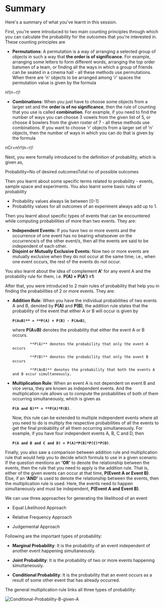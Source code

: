 # Summary

Here's a summary of what you've learnt in this session.

First, you're were introduced to two main counting principles through which you can calculate the probability for the outcomes that you're interested in. These counting principles are

- **Permutations**: A permutation is a way of arranging a selected group of objects in such a way that **the order is of significance**. For example,  arranging some letters to form different words, arranging the top order batsmen of a team, or finding all the ways in which a group of friends can be seated in a cinema hall - all these methods use permutations. When there are 'n' objects to be arranged among 'r' spaces the permutation value is  given by the formula

n!(n−r)!

- **Combinations**: When you just have to choose some objects from a larger set and the **order is of no significance**, then the rule of counting that you use is called **combination**. For example, if you need to find the number of ways you can choose 3 vowels from the given list of 5, or choose 4 bowlers from the given roster of 7 - all these methods use combinations. If you want to choose 'r' objects from a larger set of 'n' objects, then the number of ways in which you can do that is given by the formula

nCr=n!r!(n−r)!

Next, you were formally introduced to the definition of probability, which is given as,

Probability=No of desired outcomesTotal no of possible outcomes

Then you learnt about some specific terms related to probability - events, sample space and experiments. You also learnt some basic rules of probability

- Probability values always lie between [0-1]
- Probability values for all outcomes of an experiment always add up to 1.

Then you learnt about specific types of events that can be encountered while computing probabilities of more than two events. They are:

- **Independent Events:** If you have two or more events and the occurrence of one event has no bearing whatsoever on the occurrence/s of the other event/s, then all the events are said to be independent of each other.
- **Disjoint or Mutually Exclusive Events:** Now two or more events are mutually exclusive when they do not occur at the same time; i.e., when one event occurs, the rest of the events do not occur.

You also learnt about the idea of complement **A'** for any event A and the probability rule for them, i.e. **P(A) + P(A') =1**.

After that, you were introduced to 2 main rules of probability that help you in finding the probabilities of 2 or more events. They are:

- **Addition Rule**:  When you have the individual probabilities of two events A and B, denoted by **P(A)** and **P(B)**, the addition rule states that the probability of the event that either A or B will occur is given by
  
  **`P(A∪B)** = **P(A) + P(B) - P(A∩B)`**,
  
  where **P(A∪B)** denotes the probability that either the event A or B occurs. 
  
              **P(A)** denotes the probability that only the event A occurs
      
              **P(B)** denotes the probability that only the event B occurs
      
              **P(A∩B)** denotes the probability that both the events A and B occur simultaneously.

- **Multiplication Rule**: When an event A is not dependent on event B and vice versa, they are known as independent events. And the multiplication rule allows us to compute the probabilities of both of them occurring simultaneously, which is given as
  
  **`P(A and B)** = **P(A)*P(B)`**.
  
  Now, this rule can be extended to multiple independent events where all you need to do is multiply the respective probabilities of all the events to get the final probability of all them occurring simultaneously. For example, if you have four independent events A, B, C and D, then
  
  **`P(A and B and C and D) = P(A)*P(B)*P(C)*P(D)`**.

Finally, you also saw a comparison between addition rule and multiplication rule that would help you to decide which formula to use in a given scenario. If the question mentions an **'OR'** to denote the relationship between the events, then the rule that you need to apply is the addition rule. That is, either of the given events can occur at that time, **P(Event A or Event B)**. Else, if an **'AND'** is used to denote the relationship between the events, then the multiplication rule is used. Here, the events need to happen simultaneously and must be independent, **P(Event A and Event B)**.

We can use three approaches for generating the likelihood of an event

- Equal Likelihood Approach

- Relative Frequency Approach

- Judgemental Approach

Following are the important types of probability: 

- **Marginal Probability**: It is the probability of an event independent of another event happening simultaneously.

- **Joint Probability**: It is the probability of two or more events happening simultaneously.

- **Conditional Probability**: It is the probability that an event occurs as a result of some other event that has already occurred.

The general multiplication rule links all three types of probability:

![Conditional-Probability-B-given-A](https://i.ibb.co/wQgsWph/Conditional-Probability-B-given-A.png)